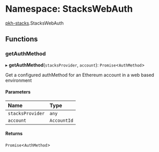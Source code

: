 # Namespace: StacksWebAuth

[pkh-stacks](pkh_stacks.md).StacksWebAuth

## Functions

### getAuthMethod

▸ **getAuthMethod**(`stacksProvider`, `account`): `Promise`<`AuthMethod`\>

Get a configured authMethod for an Ethereum account in a web based environment

#### Parameters

| Name | Type |
| :------ | :------ |
| `stacksProvider` | `any` |
| `account` | `AccountId` |

#### Returns

`Promise`<`AuthMethod`\>
